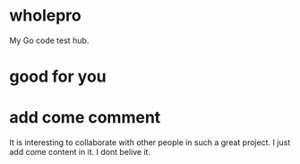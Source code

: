 # wholepro
My Go code test hub.
# good for you
# add come comment
It is interesting to collaborate with other people in such a great project.
I just add come content in it.
I dont belive it.
